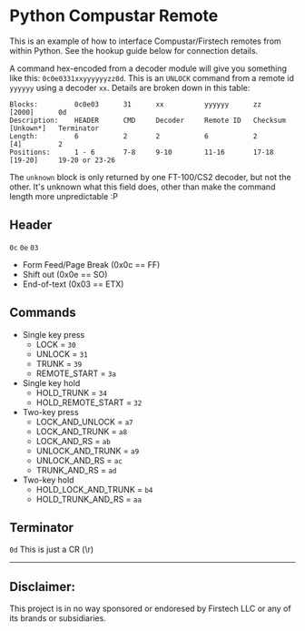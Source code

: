# Python Compustar Remote
This is an example of how to interface Compustar/Firstech remotes from within Python.
See the hookup guide below for connection details.

A command hex-encoded from a decoder module will give you something like this:
`0c0e0331xxyyyyyyzz0d`. This is an `UNLOCK` command from a remote id `yyyyyy` using a decoder `xx`.
Details are broken down in this table:
```
Blocks:         0c0e03      31      xx          yyyyyy      zz          [2000]      0d
Description:    HEADER      CMD     Decoder     Remote ID   Checksum    [Unkown*]   Terminator
Length:         6           2       2           6           2           [4]         2
Positions:      1 - 6       7-8     9-10        11-16       17-18       [19-20]     19-20 or 23-26
```
The `unknown` block is only returned by one FT-100/CS2 decoder, but not the other. It's unknown what this field does, other than make the command length more unpredictable :P

## Header
`0c` `0e` `03`
- Form Feed/Page Break (0x0c == FF)
- Shift out (0x0e == SO)
- End-of-text (0x03 == ETX)

## Commands
- Single key press
    - LOCK                 = `30`
    - UNLOCK               = `31`
    - TRUNK                = `39`
    - REMOTE_START         = `3a`
- Single key hold
    - HOLD_TRUNK           = `34`
    - HOLD_REMOTE_START    = `32`
- Two-key press
    - LOCK_AND_UNLOCK      = `a7`
    - LOCK_AND_TRUNK       = `a8`
    - LOCK_AND_RS          = `ab`
    - UNLOCK_AND_TRUNK     = `a9`
    - UNLOCK_AND_RS        = `ac`
    - TRUNK_AND_RS         = `ad`
- Two-key hold
    - HOLD_LOCK_AND_TRUNK  = `b4`
    - HOLD_TRUNK_AND_RS    = `aa`

## Terminator
`0d`
This is just a CR (\r)

---

## Disclaimer: ##
This project is in no way sponsored or endoresed by Firstech LLC or any of its brands or subsidiaries.

